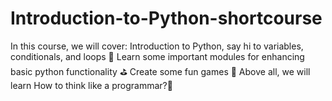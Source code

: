 # Introduction-to-Python-shortcourse

In this course, we will cover:
Introduction to Python, say hi to variables, conditionals, and loops 👋
Learn some important modules for enhancing basic python functionality ⛳
Create some fun games 🎲
Above all, we will learn How to think like a programmar?💭
